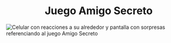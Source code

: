 <h1 align="center"> Juego Amigo Secreto</h1>

![Celular con reacciones a su alrededor y pantalla con sorpresas referenciando al juego Amigo Secreto](https://github.com/user-attachments/assets/c452d808-0f3d-4d90-9a4d-59b50f202175)
